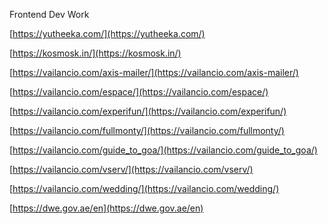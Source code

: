 Frontend Dev Work

[https://yutheeka.com/](https://yutheeka.com/)

[https://kosmosk.in/](https://kosmosk.in/)

[https://vailancio.com/axis-mailer/](https://vailancio.com/axis-mailer/)

[https://vailancio.com/espace/](https://vailancio.com/espace/)

[https://vailancio.com/experifun/](https://vailancio.com/experifun/)

[https://vailancio.com/fullmonty/](https://vailancio.com/fullmonty/)

[https://vailancio.com/guide_to_goa/](https://vailancio.com/guide_to_goa/)

[https://vailancio.com/vserv/](https://vailancio.com/vserv/)

[https://vailancio.com/wedding/](https://vailancio.com/wedding/)

[https://dwe.gov.ae/en](https://dwe.gov.ae/en)

<!--stackedit_data:
eyJoaXN0b3J5IjpbLTE4NjU3NjA3ODhdfQ==
-->